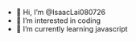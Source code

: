 - 👋 Hi, I’m @IsaacLai080726
- 👀 I’m interested in coding
- 🌱 I’m currently learning javascript

<!---
IsaacLai080726/IsaacLai080726 is a ✨ special ✨ repository because its `README.md` (this file) appears on your GitHub profile.
You can click the Preview link to take a look at your changes.
--->
